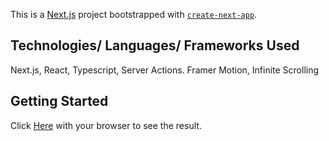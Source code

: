 This is a [Next.js](https://nextjs.org/) project bootstrapped with [`create-next-app`](https://github.com/vercel/next.js/tree/canary/packages/create-next-app).

## Technologies/ Languages/ Frameworks Used
Next.js, React, Typescript, Server Actions. Framer Motion, Infinite Scrolling

## Getting Started

Click [Here](animefusion.vercel.app) with your browser to see the result.
